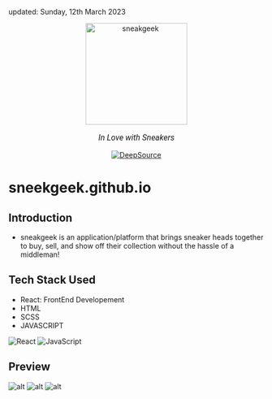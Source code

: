 
   updated: Sunday, 12th March 2023

<div align=center>
        <img width=200 src="sneakgeek.ico" alt="sneakgeek">
    </a>
    <p style="font-family: roboto, calibri; font-size:12pt; font-style:italic"> In Love with Sneakers </p>
    <a href="https://deepsource.io/gh/warmachine028/memories/?ref=repository-badge">
        <img src="https://deepsource.io/gh/warmachine028/memories.svg/?label=active+issues&show_trend=true&token=yo-jfXJvA6yZ9Kbag8WQCuj2)](https://deepsource.io/gh/warmachine028/memories/?ref=repository-badge" alt="DeepSource">
    </a>
</div>

# sneekgeek.github.io

## Introduction

-   sneakgeek is an application/platform that brings sneaker heads together to buy, sell, and show off their collection without the hassle of a middleman!

## Tech Stack Used

-   React: FrontEnd Developement
-   HTML
-   SCSS
-   JAVASCRIPT

![React](https://img.shields.io/badge/react-%2320232a.svg?style=for-the-badge&logo=react&logoColor=%2361DAFB)
![JavaScript](https://img.shields.io/badge/javascript-%23323330.svg?style=for-the-badge&logo=javascript&logoColor=%23F7DF1E) 

## Preview

![alt](site_1.png)
![alt](site_2.png)
![alt](site_3.png)



[line]: https://user-images.githubusercontent.com/75939390/137615281-3a875960-92cc-407f-97fe-fd2319bdb252.png
